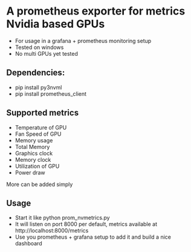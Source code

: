 # A prometheus exporter for metrics Nvidia based GPUs
* For usage in a grafana + prometheus monitoring setup
* Tested on windows
* No multi GPUs yet tested

## Dependencies:
* pip install py3nvml
* pip install prometheus_client

## Supported metrics
* Temperature of GPU
* Fan Speed of GPU
* Memory usage
* Total Memory
* Graphics clock
* Memory clock
* Utilization of GPU
* Power draw

More can be added simply

## Usage
* Start it like python prom_nvmetrics.py
* It will listen on port 8000 per default, metrics available at http://localhost:8000/metrics
* Use you prometheus + grafana setup to add it and build a nice dashboard


